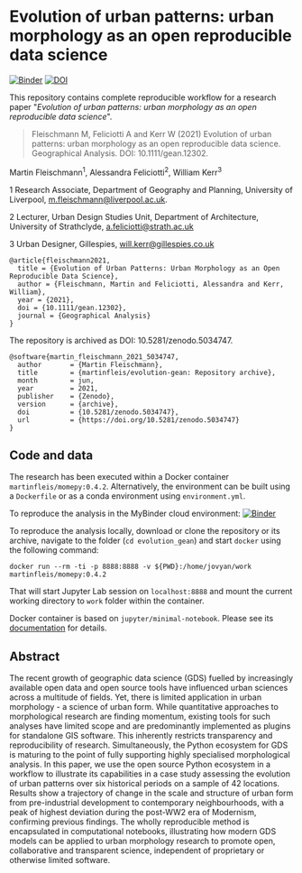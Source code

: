 # Evolution of urban patterns: urban morphology as an open reproducible data science

[![Binder](https://mybinder.org/badge_logo.svg)](https://mybinder.org/v2/gh/martinfleis/evolution-gean/HEAD) [![DOI](https://zenodo.org/badge/326164547.svg)](https://zenodo.org/badge/latestdoi/326164547)

This repository contains complete reproducible workflow for a research paper "*Evolution of urban patterns: urban morphology as an open reproducible data science*".

> Fleischmann M, Feliciotti A and Kerr W (2021) Evolution of urban patterns: urban morphology as an open reproducible data science. Geographical Analysis. DOI: 10.1111/gean.12302.

Martin Fleischmann<sup>1</sup>, Alessandra Feliciotti<sup>2</sup>, William Kerr<sup>3</sup>

1 Research Associate,  Department of Geography and Planning, University of Liverpool, m.fleischmann@liverpool.ac.uk.

2 Lecturer, Urban Design Studies Unit, Department of Architecture, University of Strathclyde, a.feliciotti@strath.ac.uk

3 Urban Designer, Gillespies, will.kerr@gillespies.co.uk

```
@article{fleischmann2021,
  title = {Evolution of Urban Patterns: Urban Morphology as an Open Reproducible Data Science},
  author = {Fleischmann, Martin and Feliciotti, Alessandra and Kerr, William},
  year = {2021},
  doi = {10.1111/gean.12302},
  journal = {Geographical Analysis}
}
```

The repository is archived as DOI: 10.5281/zenodo.5034747.

```
@software{martin_fleischmann_2021_5034747,
  author       = {Martin Fleischmann},
  title        = {martinfleis/evolution-gean: Repository archive},
  month        = jun,
  year         = 2021,
  publisher    = {Zenodo},
  version      = {archive},
  doi          = {10.5281/zenodo.5034747},
  url          = {https://doi.org/10.5281/zenodo.5034747}
}
```

## Code and data

The research has been executed within a Docker container `martinfleis/momepy:0.4.2`. Alternatively, the environment can be built using a `Dockerfile` or as a conda environment using `environment.yml`.

To reproduce the analysis in the MyBinder cloud environment: [![Binder](https://mybinder.org/badge_logo.svg)](https://mybinder.org/v2/gh/martinfleis/evolution-gean/HEAD)

To reproduce the analysis locally, download or clone the repository or its archive, navigate to the folder (`cd evolution_gean`) and start `docker` using the following command:
```
docker run --rm -ti -p 8888:8888 -v ${PWD}:/home/jovyan/work martinfleis/momepy:0.4.2
```
That will start Jupyter Lab session on `localhost:8888` and mount the current working directory to `work` folder within the container.

Docker container is based on `jupyter/minimal-notebook`. Please see its [documentation](https://jupyter-docker-stacks.readthedocs.io/en/latest/using/selecting.html#jupyter-minimal-notebook) for details.

## Abstract

The recent growth of geographic data science (GDS) fuelled by increasingly available open data and open source tools have influenced urban sciences across a multitude of fields. Yet, there is limited application in urban morphology - a science of urban form. While quantitative approaches to morphological research are finding momentum, existing tools for such analyses have limited scope and are predominantly implemented as plugins for standalone GIS software. This inherently restricts transparency and reproducibility of research. Simultaneously, the Python ecosystem for GDS is maturing to the point of fully supporting highly specialised morphological analysis. In this paper, we use the open source Python ecosystem in a workflow to illustrate its capabilities in a case study assessing the evolution of urban patterns over six historical periods on a sample of 42 locations. Results show a trajectory of change in the scale and structure of urban form from pre-industrial development to contemporary neighbourhoods, with a peak of highest deviation during the post-WW2 era of Modernism, confirming previous findings. The wholly reproducible method is encapsulated in computational notebooks, illustrating how modern GDS models can be applied to urban morphology research to promote open, collaborative and transparent science, independent of proprietary or otherwise limited software.
